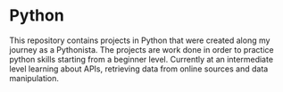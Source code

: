 # Python
This repository contains projects in Python that were created along my journey as a Pythonista. 
The projects are work done in order to practice python skills starting from a beginner level. 
Currently at an intermediate level learning about APIs, retrieving data from online sources and data manipulation.
